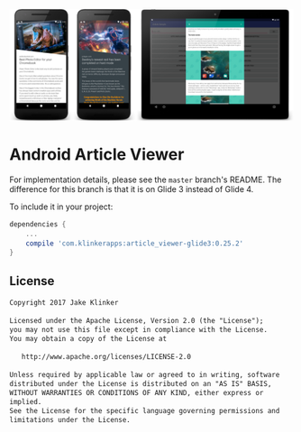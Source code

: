 ![feature graphic](artwork/sample.png)

# Android Article Viewer

For implementation details, please see the `master` branch's README. The difference for this branch is that it is on Glide 3 instead of Glide 4.

To include it in your project:

```groovy
dependencies {
	...
	compile 'com.klinkerapps:article_viewer-glide3:0.25.2'
}
```

## License

    Copyright 2017 Jake Klinker

    Licensed under the Apache License, Version 2.0 (the "License");
    you may not use this file except in compliance with the License.
    You may obtain a copy of the License at

       http://www.apache.org/licenses/LICENSE-2.0

    Unless required by applicable law or agreed to in writing, software
    distributed under the License is distributed on an "AS IS" BASIS,
    WITHOUT WARRANTIES OR CONDITIONS OF ANY KIND, either express or implied.
    See the License for the specific language governing permissions and
    limitations under the License.
